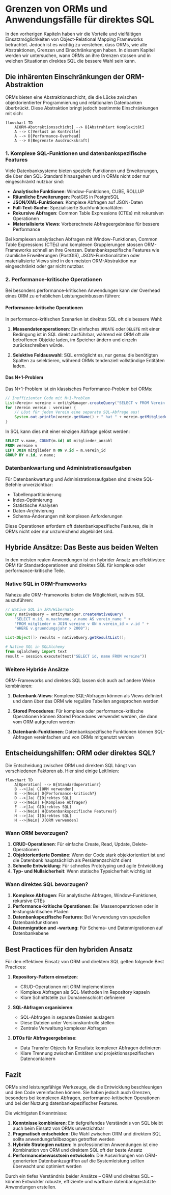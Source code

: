 # Grenzen von ORMs und Anwendungsfälle für direktes SQL

In den vorherigen Kapiteln haben wir die Vorteile und vielfältigen Einsatzmöglichkeiten von Object-Relational Mapping Frameworks betrachtet. Jedoch ist es wichtig zu verstehen, dass ORMs, wie alle Abstraktionen, Grenzen und Einschränkungen haben. In diesem Kapitel werden wir untersuchen, wann ORMs an ihre Grenzen stossen und in welchen Situationen direktes SQL die bessere Wahl sein kann.

## Die inhärenten Einschränkungen der ORM-Abstraktion

ORMs bieten eine Abstraktionsschicht, die die Lücke zwischen objektorientierter Programmierung und relationalen Datenbanken überbrückt. Diese Abstraktion bringt jedoch bestimmte Einschränkungen mit sich:

```mermaid
flowchart TD
    A[ORM-Abstraktionsschicht] --> B[Abstrahiert Komplexität]
    A --> C[Verlust an Kontrolle]
    A --> D[Performance-Overhead]
    A --> E[Begrenzte Ausdruckskraft]
```

### 1. Komplexe SQL-Funktionen und datenbankspezifische Features

Viele Datenbanksysteme bieten spezielle Funktionen und Erweiterungen, die über den SQL-Standard hinausgehen und in ORMs nicht oder nur eingeschränkt nutzbar sind:

- **Analytische Funktionen**: Window-Funktionen, CUBE, ROLLUP
- **Räumliche Erweiterungen**: PostGIS in PostgreSQL
- **JSON/XML-Funktionen**: Komplexe Abfragen auf JSON-Daten
- **Full-Text-Suche**: Spezialisierte Suchfunktionalitäten
- **Rekursive Abfragen**: Common Table Expressions (CTEs) mit rekursiven Operationen
- **Materialisierte Views**: Vorberechnete Abfrageergebnisse für bessere Performance

Bei komplexen analytischen Abfragen mit Window-Funktionen, Common Table Expressions (CTEs) und komplexen Gruppierungen stossen ORM-Frameworks schnell an ihre Grenzen. Datenbankspezifische Features wie räumliche Erweiterungen (PostGIS), JSON-Funktionalitäten oder materialisierte Views sind in den meisten ORM-Abstraktion nur eingeschränkt oder gar nicht nutzbar.

### 2. Performance-kritische Operationen

Bei besonders performance-kritischen Anwendungen kann der Overhead eines ORM zu erheblichen Leistungseinbussen führen:

#### Performance-kritische Operationen

In performance-kritischen Szenarien ist direktes SQL oft die bessere Wahl:

1. **Massendatenoperationen**: Ein einfaches `UPDATE` oder `DELETE` mit einer Bedingung ist in SQL direkt ausführbar, während ein ORM oft alle betroffenen Objekte laden, im Speicher ändern und einzeln zurückschreiben würde.

2. **Selektive Feldauswahl**: SQL ermöglicht es, nur genau die benötigten Spalten zu selektieren, während ORMs tendenziell vollständige Entitäten laden.

#### Das N+1-Problem

Das N+1-Problem ist ein klassisches Performance-Problem bei ORMs:

```java
// Ineffizienter Code mit N+1-Problem
List<Verein> vereine = entityManager.createQuery("SELECT v FROM Verein v", Verein.class).getResultList();
for (Verein verein : vereine) {
    // Löst für jeden Verein eine separate SQL-Abfrage aus!
    System.out.println(verein.getName() + " hat " + verein.getMitglieder().size() + " Mitglieder");
}
```

In SQL kann dies mit einer einzigen Abfrage gelöst werden:

```sql
SELECT v.name, COUNT(m.id) AS mitglieder_anzahl
FROM vereine v
LEFT JOIN mitglieder m ON v.id = m.verein_id
GROUP BY v.id, v.name;
```

### Datenbankwartung und Administrationsaufgaben

Für Datenbankwartung und Administrationsaufgaben sind direkte SQL-Befehle unverzichtbar:

- Tabellenpartitionierung
- Index-Optimierung
- Statistische Analysen
- Daten-Archivierung
- Schema-Änderungen mit komplexen Anforderungen

Diese Operationen erfordern oft datenbankspezifische Features, die in ORMs nicht oder nur unzureichend abgebildet sind.

## Hybride Ansätze: Das Beste aus beiden Welten

In den meisten realen Anwendungen ist ein hybrider Ansatz am effektivsten: ORM für Standardoperationen und direktes SQL für komplexe oder performance-kritische Teile.

### Native SQL in ORM-Frameworks

Nahezu alle ORM-Frameworks bieten die Möglichkeit, natives SQL auszuführen:

```java
// Native SQL in JPA/Hibernate
Query nativeQuery = entityManager.createNativeQuery(
    "SELECT m.id, m.nachname, v.name AS verein_name " +
    "FROM mitglieder m JOIN vereine v ON m.verein_id = v.id " +
    "WHERE v.gruendungsjahr > 2000");

List<Object[]> results = nativeQuery.getResultList();
```

```python
# Native SQL in SQLAlchemy
from sqlalchemy import text
result = session.execute(text("SELECT id, name FROM vereine"))
```

### Weitere Hybride Ansätze

ORM-Frameworks und direktes SQL lassen sich auch auf andere Weise kombinieren:

1. **Datenbank-Views**: Komplexe SQL-Abfragen können als Views definiert und dann über das ORM wie reguläre Tabellen angesprochen werden

2. **Stored Procedures**: Für komplexe oder performance-kritische Operationen können Stored Procedures verwendet werden, die dann vom ORM aufgerufen werden

3. **Datenbank-Funktionen**: Datenbankspezifische Funktionen können SQL-Abfragen vereinfachen und von ORMs mitgenutzt werden

## Entscheidungshilfen: ORM oder direktes SQL?

Die Entscheidung zwischen ORM und direktem SQL hängt von verschiedenen Faktoren ab. Hier sind einige Leitlinien:

```mermaid
flowchart TD
    A[Operation] --> B{Standardoperation?}
    B -->|Ja| C[ORM verwenden]
    B -->|Nein| D{Performance-kritisch?}
    D -->|Ja| E[Direktes SQL]
    D -->|Nein| F{Komplexe Abfrage?}
    F -->|Ja| G[Direktes SQL]
    F -->|Nein| H{Datenbankspezifische Features?}
    H -->|Ja| I[Direktes SQL]
    H -->|Nein| J[ORM verwenden]
```

### Wann ORM bevorzugen?

1. **CRUD-Operationen**: Für einfache Create, Read, Update, Delete-Operationen
2. **Objektorientierte Domäne**: Wenn der Code stark objektorientiert ist und die Datenbank hauptsächlich als Persistenzschicht dient
3. **Schnelle Entwicklung**: Für schnelles Prototyping und agile Entwicklung
4. **Typ- und Nullsicherheit**: Wenn statische Typsicherheit wichtig ist

### Wann direktes SQL bevorzugen?

1. **Komplexe Abfragen**: Für analytische Abfragen, Window-Funktionen, rekursive CTEs
2. **Performance-kritische Operationen**: Bei Massenoperationen oder in leistungskritischen Pfaden
3. **Datenbankspezifische Features**: Bei Verwendung von speziellen Datenbankfunktionen
4. **Datenmigration und -wartung**: Für Schema- und Datenmigrationen auf Datenbankebene

## Best Practices für den hybriden Ansatz

Für den effektiven Einsatz von ORM und direktem SQL gelten folgende Best Practices:

1. **Repository-Pattern einsetzen**:
   - CRUD-Operationen mit ORM implementieren
   - Komplexe Abfragen als SQL-Methoden im Repository kapseln
   - Klare Schnittstelle zur Domänenschicht definieren

2. **SQL-Abfragen organisieren**:
   - SQL-Abfragen in separate Dateien auslagern
   - Diese Dateien unter Versionskontrolle stellen
   - Zentrale Verwaltung komplexer Abfragen

3. **DTOs für Abfrageergebnisse**:
   - Data Transfer Objects für Resultate komplexer Abfragen definieren
   - Klare Trennung zwischen Entitäten und projektionsspezifischen Datencontainern

## Fazit

ORMs sind leistungsfähige Werkzeuge, die die Entwicklung beschleunigen und den Code vereinfachen können. Sie haben jedoch auch Grenzen, besonders bei komplexen Abfragen, performance-kritischen Operationen und bei der Nutzung datenbankspezifischer Features.

Die wichtigsten Erkenntnisse:

1. **Kenntnisse kombinieren**: Ein tiefgreifendes Verständnis von SQL bleibt auch beim Einsatz von ORMs unverzichtbar
2. **Pragmatisch entscheiden**: Die Wahl zwischen ORM und direktem SQL sollte anwendungsfallbezogen getroffen werden
3. **Hybride Strategien nutzen**: In professionellen Anwendungen ist eine Kombination von ORM und direktem SQL oft der beste Ansatz
4. **Performancebewusstsein entwickeln**: Die Auswirkungen von ORM-generierten Datenbankzugriffen auf die Systemleistung sollten überwacht und optimiert werden

Durch ein tiefes Verständnis beider Ansätze – ORM und direktes SQL – können Entwickler robuste, effiziente und wartbare datenbankgestützte Anwendungen erstellen.
